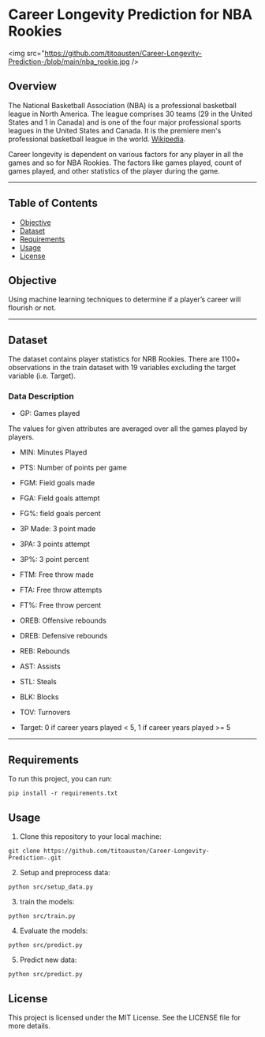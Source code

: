 # Career Longevity Prediction for NBA Rookies

<img src="https://github.com/titoausten/Career-Longevity-Prediction-/blob/main/nba_rookie.jpg />

## Overview

<p>

The National Basketball Association (NBA) is a professional basketball league in North America. The league comprises 30 teams (29 in the United States and 1 in Canada) and is one of the four major professional sports leagues in the United States and Canada. It is the premiere men's professional basketball league in the world. [Wikipedia](https://en.m.wikipedia.org/wiki/National_Basketball_Association).

</p>

<p>

Career longevity is dependent on various factors for any player in all the games and so for NBA Rookies. The factors like games played, count of games played, and other statistics of the player during the game.

</p>

<hr>

## Table of Contents
- [Objective](#objective)
- [Dataset](#dataset)
- [Requirements](#requirements)
- [Usage](#usage)
- [License](#license)

## Objective

 <p>

Using machine learning techniques to determine if a player’s career will flourish or not.

</p>

<hr>

## Dataset

<p>

The dataset contains player statistics for NRB Rookies. There are 1100+ observations in the train dataset with 19 variables excluding the target variable (i.e. Target).

</p>

### Data Description

<p>

* GP: Games played

The values for given attributes are averaged over all the games played by players.

* MIN:  Minutes Played

* PTS: Number of points per game

* FGM: Field goals made

* FGA: Field goals attempt

* FG%: field goals percent

* 3P Made: 3 point made

* 3PA: 3 points attempt

* 3P%: 3 point percent

* FTM: Free throw made

* FTA: Free throw attempts

* FT%: Free throw percent

* OREB: Offensive rebounds

* DREB: Defensive rebounds

* REB: Rebounds

* AST: Assists

* STL: Steals

* BLK: Blocks

* TOV: Turnovers

* Target: 0 if career years played < 5, 1 if career years played >= 5

</p>
<hr>

## Requirements

To run this project, you can run:
```
pip install -r requirements.txt

```

## Usage
1. Clone this repository to your local machine:
```
git clone https://github.com/titoausten/Career-Longevity-Prediction-.git
```

2. Setup and preprocess data:
```
python src/setup_data.py
```

3. train the models:
```
python src/train.py
```

4. Evaluate the models:
```
python src/predict.py
```

5. Predict new data:
```
python src/predict.py
```

## License
This project is licensed under the MIT License. See the LICENSE file for more details.
